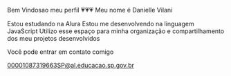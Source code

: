 Bem Vindosao meu perfil 💗💗💗
Meu nome é Danielle Vilani

Estou estudando na Alura
Estou me desenvolvendo na linguagem JavaScript
Utilizo esse espaço para minha organização e compartilhamento dos meu projetos desenvolvidos

Você pode entrar em contato comigo

00001087319663SP@al.educacao.sp.gov.br

